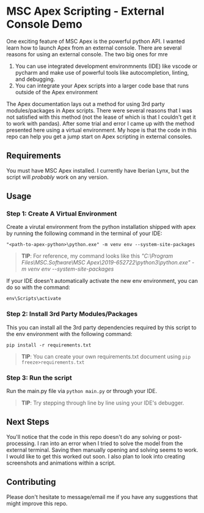 # MSC Apex Scripting - External Console Demo

One exciting feature of MSC Apex is the powerful python API.  I wanted learn how to launch Apex from an external console.  There are several reasons for using an external console.  The two big ones for mre

1. You can use integrated development environmnents (IDE) like vscode or pycharm and make use of powerful tools like autocompletion, linting, and debugging.
2. You can integrate your Apex scripts into a larger code base that runs outside of the Apex environment

The Apex documentation lays out a method for using 3rd party modules/packages in Apex scripts.  There were several reasons that I was not satisfied with this method (not the lease of which is that I couldn't get it to work with pandas).  After some trial and error I came up with the method presented here using a virtual environment.  My hope is that the code in this repo can help you get a jump start on Apex scripting in external consoles.

## Requirements
You must have MSC Apex installed.  I currently have Iberian Lynx, but the script will *probably* work on any version.

## Usage

### Step 1: Create A Virtual Environment
Create a virutal environment from the python installation shipped with apex by running the following command in the terminal of your IDE:

`"<path-to-apex-python>\python.exe" -m venv env --system-site-packages`

> **TIP**: For reference, my command looks like this *"C:\Program Files\MSC.Software\MSC Apex\2019-652722\python3\python.exe" -m venv env --system-site-packages*

If your IDE doesn't automatically activate the new env environment, you can do so with the command:

`env\Scripts\activate`

### Step 2: Install 3rd Party Modules/Packages
This you can install all the 3rd party dependencies required by this script to the env environment with the following command:

`pip install -r requirements.txt`

> **TIP**: You can create your own requirements.txt document using `pip freeze>requirements.txt`

### Step 3: Run the script
Run the main.py file via `python main.py` or through your IDE.

> **TIP**: Try stepping through line by line using your IDE's debugger.

## Next Steps
You'll notice that the code in this repo doesn't do any solving or post-processing.  I ran into an error when I tried to solve the model from the external terminal.  Saving then manually opening and solving seems to work.  I would like to get this worked out soon.  I also plan to look into creating screenshots and animations within a script.   

## Contributing
Please don't hesitate to message/email me if you have any suggestions that might improve this repo.
